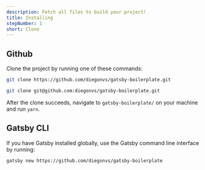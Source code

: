 ```yaml
---
description: Fetch all files to build your project!
title: Installing
stepNumber: 1
short: Clone
---
```


## Github

Clone the project by running one of these commands: 

```bash http
git clone https://github.com/diegonvs/gatsby-boilerplate.git
```
```bash ssh
git clone git@github.com:diegonvs/gatsby-boilerplate.git
```

After the clone succeeds, navigate to `gatsby-boilerplate/` on your machine and run `yarn`.

## Gatsby CLI

If you have Gatsby installed globally, use the Gatsby command line interface by running: 

```sh
gatsby new https://github.com/diegonvs/gatsby-boilerplate
```
